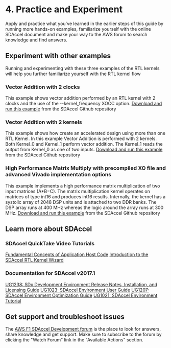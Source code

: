 # 4. Practice and Experiment

Apply and practice what you've learned in the earlier steps of this guide by running more hands-on examples, familiarize yourself with the online SDAccel document and make your way to the AWS forum to search knowledge and find answers.

## Experiment with other examples

Running and experimenting with these three examples of the RTL kernels will help you further familiarize yourself with the RTL kernel flow

### Vector Addition with 2 clocks
This example shows vector addition performed by an RTL kernel with 2 clocks and the use of the --kernel_frequency XOCC option.
[Download and run this example](https://github.com/Xilinx/SDAccel_Examples/tree/925491d13b179f5ea305cd66cab1a4b8c3d36c5c/getting_started/rtl_kernel/rtl_vadd_2clks) from the SDAccel Github repository

### Vector Addition with 2 kernels
This example shows how create an accelerated design using more than one RTL Kernel. In this example Vector Addition is performed with 2 kernels. Both Kernel_0 and Kernel_1 perform vector addition. The Kernel_1 reads the output from Kernel_0 as one of two inputs.
[Download and run this example](https://github.com/Xilinx/SDAccel_Examples/tree/925491d13b179f5ea305cd66cab1a4b8c3d36c5c/getting_started/rtl_kernel/rtl_vadd_2kernels) from the SDAccel Github repository

### High Performance Matrix Multiply with precompiled XO file and advanced Vivado implementation options
This example implements a high performance matrix multiplication of two input matrices (A*B=C). The matrix multiplication kernel operates on matrices of type int16 and produces int16 results. Internally, the kernel has a systolic array of 2048 DSP units and is attached to two DDR banks. The DSP array runs at 400 MHz whereas the logic around the array runs at 300 MHz.
[Download and run this example](https://github.com/Xilinx/SDAccel_Examples/tree/925491d13b179f5ea305cd66cab1a4b8c3d36c5c/acceleration/gemm) from the SDAccel Github repository

## Learn more about SDAccel
### SDAccel QuickTake Video Tutorials
[Fundamental Concepts of Application Host Code](https://www.xilinx.com/video/hardware/concepts-of-application-host-code.html)
[Introduction to the SDAccel RTL Kernel Wizard](https://www.xilinx.com/video/software/intro-sdaccel-rtl-kernel-wizard.html)

### Documentation for SDAccel v2017.1 
[UG1238: SDx Development Environment Release Notes, Installation, and Licensing Guide](https://www.xilinx.com/support/documentation/sw_manuals/xilinx2017_1/ug1238-sdx-rnil.pdf)
[UG1023: SDAccel Environment User Guide](https://www.xilinx.com/support/documentation/sw_manuals/xilinx2017_1/ug1023-sdaccel-user-guide.pdf)
[UG1207: SDAccel Environment Optimization Guide](https://www.xilinx.com/support/documentation/sw_manuals/xilinx2017_1/ug1207-sdaccel-optimization-guide.pdf)
[UG1021: SDAccel Environment Tutorial](https://www.xilinx.com/support/documentation/sw_manuals/xilinx2017_1/ug1021-sdaccel-intro-tutorial.pdf)


## Get support and troubleshoot issues
The [AWS F1 SDAccel Development forum](https://forums.aws.amazon.com/forum.jspa?forumID=257) is the place to look for answers, share knowledge and get support. Make sure to subscribe to the forum by clicking the "Watch Forum" link in the "Available Actions" section.